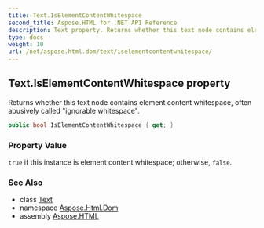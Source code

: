 ```yaml
---
title: Text.IsElementContentWhitespace
second_title: Aspose.HTML for .NET API Reference
description: Text property. Returns whether this text node contains element content whitespace often abusively called ignorable whitespace
type: docs
weight: 10
url: /net/aspose.html.dom/text/iselementcontentwhitespace/
---
```

## Text.IsElementContentWhitespace property

Returns whether this text node contains element content whitespace, often abusively called "ignorable whitespace".

```csharp
public bool IsElementContentWhitespace { get; }
```

### Property Value

`true` if this instance is element content whitespace; otherwise, `false`.

### See Also

* class [Text](../)
* namespace [Aspose.Html.Dom](../../../aspose.html.dom/)
* assembly [Aspose.HTML](../../../)
